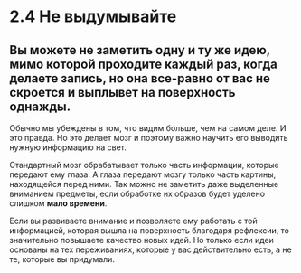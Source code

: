 # 2.4 Не выдумывайте

## Вы можете не заметить одну и ту же идею, мимо которой проходите каждый раз, когда делаете запись, но она все-равно от вас не скроется и выплывет на поверхность однажды.

Обычно мы убеждены в том, что видим больше, чем на самом деле. И это правда. Но это делает мозг и поэтому важно научить его выводить нужную информацию на свет.

Стандартный мозг обрабатывает только часть информации, которые передают ему глаза. А глаза передают мозгу только часть картины, находящейся перед ними. Так можно не заметить даже выделенные вниманием предметы, если обработке их образов будет уделено слишком **мало времени**.

Если вы развиваете внимание и позволяете ему работать с той информацией, которая вышла на поверхность благодаря рефлексии, то значительно повышаете качество новых идей. Но только если идеи основаны на тех переживаниях, которые у вас действительно есть, а не те, которые вы придумали.
